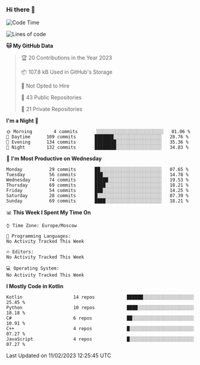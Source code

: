 ### Hi there 👋

<!--
**semwai/semwai** is a ✨ _special_ ✨ repository because its `README.md` (this file) appears on your GitHub profile.

Here are some ideas to get you started:

- 🔭 I’m currently working on ...
- 🌱 I’m currently learning ...
- 👯 I’m looking to collaborate on ...
- 🤔 I’m looking for help with ...
- 💬 Ask me about ...
- 📫 How to reach me: ...
- 😄 Pronouns: ...
- ⚡ Fun fact: ...
-->


<!--START_SECTION:waka-->
![Code Time](http://img.shields.io/badge/Code%20Time-0%20secs-blue)

![Lines of code](https://img.shields.io/badge/From%20Hello%20World%20I%27ve%20Written-1%20Million%20lines%20of%20code-blue)

**🐱 My GitHub Data** 

> 🏆 20 Contributions in the Year 2023
 > 
> 📦 107.8 kB Used in GitHub's Storage 
 > 
> 🚫 Not Opted to Hire
 > 
> 📜 43 Public Repositories 
 > 
> 🔑 21 Private Repositories  
 > 
**I'm a Night 🦉** 

```text
🌞 Morning        4 commits       ░░░░░░░░░░░░░░░░░░░░░░░░░   01.06 % 
🌆 Daytime      109 commits       ███████░░░░░░░░░░░░░░░░░░   28.76 % 
🌃 Evening      134 commits       ████████░░░░░░░░░░░░░░░░░   35.36 % 
🌙 Night        132 commits       ████████░░░░░░░░░░░░░░░░░   34.83 % 

```
📅 **I'm Most Productive on Wednesday** 

```text
Monday          29 commits       ██░░░░░░░░░░░░░░░░░░░░░░░   07.65 % 
Tuesday         56 commits       ███░░░░░░░░░░░░░░░░░░░░░░   14.78 % 
Wednesday       74 commits       █████░░░░░░░░░░░░░░░░░░░░   19.53 % 
Thursday        69 commits       ████░░░░░░░░░░░░░░░░░░░░░   18.21 % 
Friday          54 commits       ███░░░░░░░░░░░░░░░░░░░░░░   14.25 % 
Saturday        28 commits       █░░░░░░░░░░░░░░░░░░░░░░░░   07.39 % 
Sunday          69 commits       ████░░░░░░░░░░░░░░░░░░░░░   18.21 % 

```


📊 **This Week I Spent My Time On** 

```text
⌚︎ Time Zone: Europe/Moscow

💬 Programming Languages: 
No Activity Tracked This Week

🔥 Editors: 
No Activity Tracked This Week

💻 Operating System: 
No Activity Tracked This Week

```

**I Mostly Code in Kotlin** 

```text
Kotlin                   14 repos            ██████░░░░░░░░░░░░░░░░░░░   25.45 % 
Python                   10 repos            ████░░░░░░░░░░░░░░░░░░░░░   18.18 % 
C#                       6 repos             ██░░░░░░░░░░░░░░░░░░░░░░░   10.91 % 
C++                      4 repos             █░░░░░░░░░░░░░░░░░░░░░░░░   07.27 % 
JavaScript               4 repos             █░░░░░░░░░░░░░░░░░░░░░░░░   07.27 % 

```



 Last Updated on 11/02/2023 12:25:45 UTC
<!--END_SECTION:waka-->
